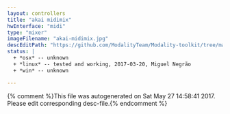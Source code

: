 ```yaml
---
layout: controllers
title: "akai midimix"
hwInterface: "midi"
type: "mixer"
imageFilename: "akai-midimix.jpg"
descEditPath: "https://github.com/ModalityTeam/Modality-toolkit/tree/master/Modality/MKtlDescriptions//akai-midimix.desc.scd"
status: |
  + *osx* -- unknown
  + *linux* -- tested and working, 2017-03-20, Miguel Negrão
  + *win* -- unknown

---
```

{% comment %}This file was autogenerated on Sat May 27 14:58:41 2017. Please edit corresponding desc-file.{% endcomment %}